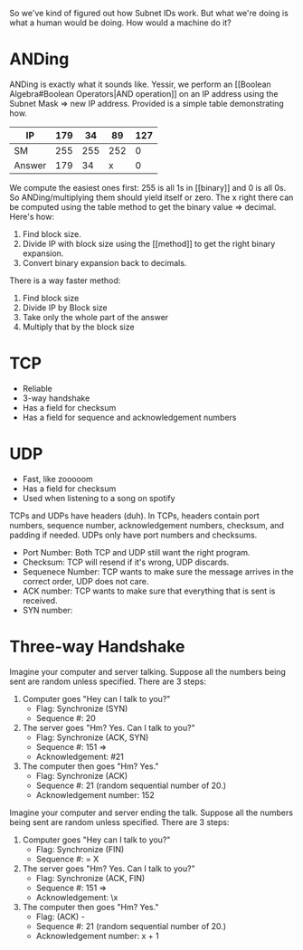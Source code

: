 So we've kind of figured out how Subnet IDs work. But what we're doing is what a human would be doing. How would a machine do it?
# ANDing
ANDing is exactly what it sounds like. Yessir, we perform an [[Boolean Algebra#Boolean Operators|AND operation]] on an IP address using the Subnet Mask => new IP address. Provided is a simple table demonstrating how.

| IP     | 179 | 34  | 89  | 127 |
| ------ | --- | --- | --- | --- |
| SM     | 255 | 255 | 252 | 0   |
| Answer | 179 | 34  | x   | 0   |

We compute the easiest ones first: 255 is all 1s in [[binary]] and 0 is all 0s. So ANDing/multiplying them should yield itself or zero. The x right there can be computed using the table method to get the binary value => decimal. Here's how:
1. Find block size.
2. Divide IP with block size using the [[method]] to get the right binary expansion.
3. Convert binary expansion back to decimals.

There is a way faster method:
1. Find block size
2. Divide IP by Block size
3. Take only the whole part of the answer
4. Multiply that by the block size
# TCP
- Reliable
- 3-way handshake
- Has a field for checksum
- Has a field for sequence and acknowledgement numbers
# UDP
- Fast, like zooooom
- Has a field for checksum
- Used when listening to a song on spotify

TCPs and UDPs have headers (duh). In TCPs, headers contain port numbers, sequence number, acknowledgement numbers, checksum, and padding if needed. 
UDPs only have port numbers and checksums.

- Port Number: Both TCP and UDP still want the right program.
- Checksum: TCP will resend if it's wrong, UDP discards.
- Sequenece Number: TCP wants to make sure the message arrives in the correct order, UDP does not care.
- ACK number: TCP wants to make sure that everything that is sent is received.
- SYN number:
# Three-way Handshake
Imagine your computer and server talking. Suppose all the numbers being sent are random unless specified. There are 3 steps:
1. Computer goes "Hey can I talk to you?" 
	- Flag: Synchronize (SYN)
	- Sequence #: 20
1. The server goes "Hm? Yes. Can I talk to you?" 
	- Flag: Synchronize (ACK, SYN)
	- Sequence #: 151 =>
	- Acknowledgement: #21
1. The computer then goes "Hm? Yes."
	- Flag: Synchronize (ACK)
	- Sequence #: 21 (random sequential number of 20.)
	- Acknowledgement number: 152

Imagine your computer and server ending the talk. Suppose all the numbers being sent are random unless specified. There are 3 steps:
1. Computer goes "Hey can I talk to you?" 
	- Flag: Synchronize (FIN)
	- Sequence #:  = X
1. The server goes "Hm? Yes. Can I talk to you?" 
	- Flag: Synchronize (ACK, FIN)
	- Sequence #: 151 =>
	- Acknowledgement: \x
1. The computer then goes "Hm? Yes."
	- Flag: (ACK) -
	- Sequence #: 21 (random sequential number of 20.)
	- Acknowledgement number: x + 1